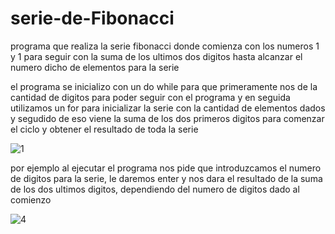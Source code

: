 # serie-de-Fibonacci
programa que realiza la serie fibonacci donde comienza con los numeros 1 y 1 para seguir con la suma de los ultimos dos digitos hasta alcanzar el numero dicho de elementos para la serie

el programa se inicializo con un do while para que primeramente nos de la cantidad de digitos para poder seguir con el programa y en seguida utilizamos un for para inicializar la serie con la cantidad de elementos dados y segudido de eso viene la suma de los dos primeros digitos para comenzar el ciclo y obtener el resultado de toda la serie






![1](https://user-images.githubusercontent.com/72112634/94633506-1c1c5900-0293-11eb-879e-ac1c96f25d30.png)






por ejemplo al ejecutar el programa nos pide que introduzcamos el numero de digitos para la serie, le daremos enter y nos dara el resultado de la suma de los dos ultimos digitos, dependiendo del numero de digitos dado al comienzo


![4](https://user-images.githubusercontent.com/72112634/94634128-d06aaf00-0294-11eb-88ed-ffa3841f8447.png)
